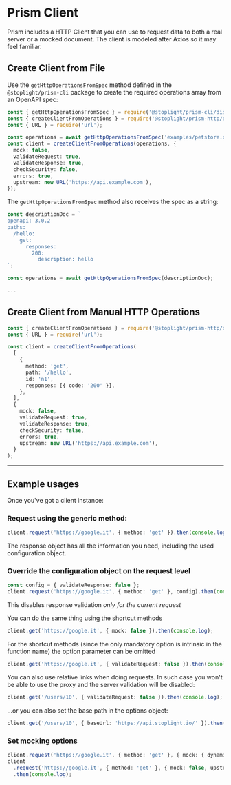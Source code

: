 # Prism Client

Prism includes a HTTP Client that you can use to request data to both a real server or a mocked document. The client is modeled after Axios so it may feel familiar.

## Create Client from File

Use the `getHttpOperationsFromSpec` method defined in the `@stoplight/prism-cli` package to create the required operations array from an OpenAPI spec:

```ts
const { getHttpOperationsFromSpec } = require('@stoplight/prism-cli/dist/operations');
const { createClientFromOperations } = require('@stoplight/prism-http/dist/client');
const { URL } = require('url');

const operations = await getHttpOperationsFromSpec('examples/petstore.oas2.yaml');
const client = createClientFromOperations(operations, {
  mock: false,
  validateRequest: true,
  validateResponse: true,
  checkSecurity: false,
  errors: true,
  upstream: new URL('https://api.example.com'),
});
```

The `getHttpOperationsFromSpec` method also receives the spec as a string:

```ts
const descriptionDoc = `
openapi: 3.0.2
paths:
  /hello:
    get:
      responses:
        200:
          description: hello
`;

const operations = await getHttpOperationsFromSpec(descriptionDoc);

...
```

## Create Client from Manual HTTP Operations

```ts
const { createClientFromOperations } = require('@stoplight/prism-http/dist/client');
const { URL } = require('url');

const client = createClientFromOperations(
  [
    {
      method: 'get',
      path: '/hello',
      id: 'n1',
      responses: [{ code: '200' }],
    },
  ],
  {
    mock: false,
    validateRequest: true,
    validateResponse: true,
    checkSecurity: false,
    errors: true,
    upstream: new URL('https://api.example.com'),
  }
);
```

---

## Example usages

Once you've got a client instance:

### Request using the generic method:

```ts
client.request('https://google.it', { method: 'get' }).then(console.log);
```

The response object has all the information you need, including the used configuration object.

### Override the configuration object on the request level

```ts
const config = { validateResponse: false };
client.request('https://google.it', { method: 'get' }, config).then(console.log);
```

This disables response validation _only for the current request_

You can do the same thing using the shortcut methods

```ts
client.get('https://google.it', { mock: false }).then(console.log);
```

For the shortcut methods (since the only mandatory option is intrinsic in the function name) the option parameter can be omitted

```ts
client.get('https://google.it', { validateRequest: false }).then(console.log);
```

You can also use relative links when doing requests. In such case you won't be able to use the proxy and the server validation will be disabled:

```ts
client.get('/users/10', { validateRequest: false }).then(console.log);
```

…or you can also set the base path in the options object:

```ts
client.get('/users/10', { baseUrl: 'https://api.stoplight.io/' }).then(console.log);
```

### Set mocking options

```ts
client.request('https://google.it', { method: 'get' }, { mock: { dynamic: true } }).then(console.log);
client
  .request('https://google.it', { method: 'get' }, { mock: false, upstream: new URL('https://api.example.com') })
  .then(console.log);
```
